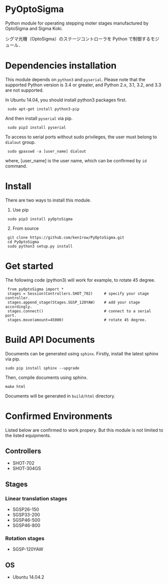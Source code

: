 # PyOptoSigma
Python module for operating stepping moter stages manufactured by OptoSigma and Sigma Koki.

シグマ光機（OptoSigma）のステージコントローラを Python で制御するモジュール．

# Dependencies installation

This module depends on ```python3``` and ```pyserial```.
Please note that the supported Python version is 3.4 or greater, and Python 2.x, 3.1, 3.2, and 3.3 are not supported.

In Ubuntu 14.04, you should install python3 packages first.
```
 sudo apt-get install python3-pip
```
And then install ```pyserial``` via pip.
```
 sudo pip3 install pyserial
```

To access to serial ports without sudo privileges, the user must belong to  ```dialout``` group.
```
 sudo gpasswd -a [user_name] dialout
```
where, [user_name] is the user name, which can be confirmed by ```id``` command.

# Install

There are two ways to install this module.

1. Use pip
 ```
  sudo pip3 install pyOptoSigma
 ```
 
2. From source
 ```
  git clone https://github.com/ken1row/PyOptoSigma.git
  cd PyOptoSigma
  sudo python3 setup.py install
 ```

# Get started

The following code (python3) will work for example, to rotate 45 degree.
```
 from pyOptoSigma import *
 stages = Session(Controllers.SHOT_702)     # specify your stage controller.
 stages.append_stage(Stages.SGSP_120YAW)    # add your stage accordingly.
 stages.connect()                           # connect to a serial port.
 stages.move(amount=45000)                  # rotate 45 degree.
```

# Build API Documents
Documents can be generated using ```sphinx```. Firstly, install the latest sphinx via pip.
```
sudo pip install sphinx --upgrade
```

Then, compile documents using sphinx.
```
make html
```

Documents will be generated in ```build/html``` directory.


# Confirmed Environments
Listed below are confirmed to work propery. But this module is not limited to the listed equipments.

## Controllers
* SHOT-702
* SHOT-304GS

## Stages
### Linear translation stages
* SGSP26-150
* SGSP33-200
* SGSP46-500
* SGSP46-800

### Rotation stages
* SGSP-120YAW

## OS
* Ubuntu 14.04.2
